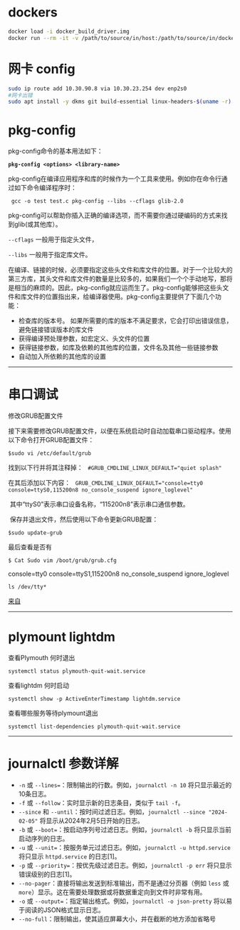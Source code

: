 # dockers

```bash
docker load -i docker_build_driver.img
docker run --rm -it -v /path/to/source/in/host:/path/to/source/in/docker build_driver
```

# 网卡 config

``` bash
sudo ip route add 10.30.90.8 via 10.30.23.254 dev enp2s0
#网卡出错 
sudo apt install -y dkms git build-essential linux-headers-$(uname -r) dh-make 
```

# pkg-config

pkg-config命令的基本用法如下：

**`pkg-config <options> <library-name>`**

pkg-config在编译应用程序和库的时候作为一个工具来使用。例如你在命令行通过如下命令编译程序时：

` gcc -o test test.c pkg-config --libs --cflags glib-2.0`

pkg-config可以帮助你插入正确的编译选项，而不需要你通过硬编码的方式来找到glib(或其他库）。

`--cflags` 一般用于指定头文件，

`--libs` 一般用于指定库文件。

在编译、链接的时候，必须要指定这些头文件和库文件的位置。对于一个比较大的第三方库，其头文件和库文件的数量是比较多的，如果我们一个个手动地写，那将是相当的麻烦的。因此，pkg-config就应运而生了。pkg-config能够把这些头文件和库文件的位置指出来，给编译器使用。pkg-config主要提供了下面几个功能：

* 检查库的版本号。 如果所需要的库的版本不满足要求，它会打印出错误信息，避免链接错误版本的库文件
* 获得编译预处理参数，如宏定义、头文件的位置
* 获得链接参数，如库及依赖的其他库的位置，文件名及其他一些链接参数
* 自动加入所依赖的其他库的设置

---

#  串口调试

修改GRUB配置文件

接下来需要修改GRUB配置文件，以便在系统启动时自动加载串口驱动程序。使用以下命令打开GRUB配置文件：

`$sudo vi /etc/default/grub`

找到以下行并将其注释掉：
` #GRUB_CMDLINE_LINUX_DEFAULT="quiet splash"`

在其后添加以下内容：
` GRUB_CMDLINE_LINUX_DEFAULT="console=tty0 console=ttyS0,115200n8 no_console_suspend ignore_loglevel"`

​	其中“ttyS0”表示串口设备名称，“115200n8”表示串口通信参数。

​	保存并退出文件，然后使用以下命令更新GRUB配置：

`$sudo update-grub`

最后查看是否有 

`$ Cat Sudo vim /boot/grub/grub.cfg`

console=tty0 console=ttyS1,115200n8 no_console_suspend ignore_loglevel



`ls /dev/tty*`

[来自 ](<https://www.itcool.net/189.html>)

---

# plymount lightdm

查看Plymouth 何时退出

`systemctl status plymouth-quit-wait.service`

查看lightdm 何时启动

`systemctl show -p ActiveEnterTimestamp lightdm.service`

查看哪些服务等待plymount退出 

`systemctl list-dependencies plymouth-quit-wait.service`

---

# journalctl 参数详解

- `-n` 或 `--lines=`：限制输出的行数。例如，`journalctl -n 10` 将只显示最近的10条日志。
- `-f` 或 `--follow`：实时显示新的日志条目，类似于 `tail -f`。
- `--since` 和 `--until`：按时间过滤日志。例如，`journalctl --since "2024-02-05"` 将显示从2024年2月5日开始的日志。
- `-b` 或 `--boot=`：按启动序列号过滤日志。例如，`journalctl -b` 将只显示当前启动序列的日志。
- `-u` 或 `--unit=`：按服务单元过滤日志。例如，`journalctl -u httpd.service` 将只显示 `httpd.service` 的日志[1]。
- `-p` 或 `--priority=`：按优先级过滤日志。例如，`journalctl -p err` 将只显示错误级别的日志[1]。
- `--no-pager`：直接将输出发送到标准输出，而不是通过分页器（例如 `less` 或 `more`）显示。这在需要处理数据或将数据重定向到文件时非常有用。
- `-o` 或 `--output=`：指定输出格式。例如，`journalctl -o json-pretty` 将以易于阅读的JSON格式显示日志。
- `--no-full`：限制输出，使其适应屏幕大小，并在截断的地方添加省略号

